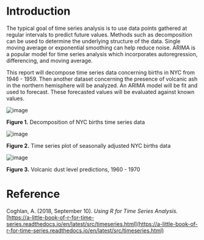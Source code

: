 # Introduction

The typical goal of time series analysis is to use data points gathered at regular intervals to predict future values. Methods such as decomposition can be used to determine the underlying structure of the data. Single moving average or exponential smoothing can help reduce noise. ARIMA is a popular model for time series analysis which incorporates autoregression, differencing, and moving average.

This report will decompose time series data concerning births in NYC from 1946 - 1959. Then another dataset concerning the presence of volcanic ash in the northern hemisphere will be analyzed. An ARIMA model will be fit and used to forecast. These forecasted values will be evaluated against known values.

![image](https://github.com/user-attachments/assets/b316fbee-e7e9-4737-b800-02825319d3a5)

__Figure 1.__ Decomposition of NYC births time series data

![image](https://github.com/user-attachments/assets/e2c1a310-c950-4fca-9fdf-3e0c7f563eda)

__Figure 2.__ Time series plot of seasonally adjusted NYC births data

![image](https://github.com/user-attachments/assets/ce06239c-f432-4c2e-a79c-243a69ac369e)

__Figure 3.__ Volcanic dust level predictions, 1960 - 1970


# Reference

Coghlan, A. (2018, September 10). _Using R for Time Series Analysis._ [https://a-little-book-of-r-for-time-series.readthedocs.io/en/latest/src/timeseries.html](https://a-little-book-of-r-for-time-series.readthedocs.io/en/latest/src/timeseries.html)
